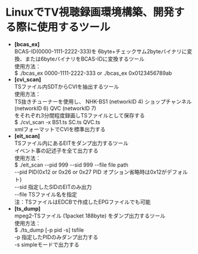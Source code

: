 # LinuxでTV視聴録画環境構築、開発する際に使用するツール

-  **[bcas_ex]**  
   BCAS-ID(0000-1111-2222-333)を 6byte+チェックサム2byteバイナリに変換、または6byteバイナリをBCAS-IDに変換するツール  
   使用方法：  
   $ ./bcas_ex 0000-1111-2222-333  or ./bcas_ex 0x0123456789ab
-  **[cvi_scan]**  
  TSファイル内SDTからCVIを抽出するツール  
  使用方法：  
  TS抜きチューナーを使用し、 NHK-BS1 (networkID 4) ショップチャンネル (networkID 6) QVC (networkID 7)  
  をそれぞれ3分間程度録画しTSファイルとして保存する  
  $ ./cvi_scan -x BS1.ts SC.ts QVC.ts  
  xmlフォーマットでCVIを標準出力する  
-  **[eit_scan]**  
  TSファイル内にあるEITをダンプ出力するツール  
  イベント事の記述子を全て出力する  
  使用方法：  
  $ ./eit_scan --pid 999 --sid 999 --file file path  
      \--pid   PID(0x12 or 0x26 or 0x27 PID オプション省略時は0x12がデフォルト)  
      \--sid   指定したSIDのEITのみ出力  
      \--file  TSファイル名を指定  
  注：TSファイルはEDCBで作成したEPGファイルでも可能
-  **[ts_dump]**  
  mpeg2-TSファイル (1packet 188byte) をダンプ出力するツール  
  使用方法：  
  $ ./ts_dump [-p pid -s] tsfile  
      \-p  指定したPIDのみダンプ出力する  
      \-s  simpleモードで出力する  

  
